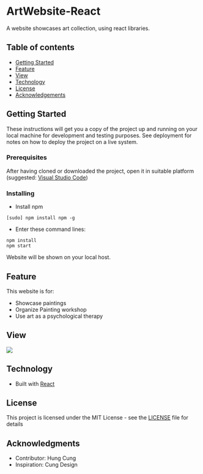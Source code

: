 # ArtWebsite-React
A website showcases art collection, using react libraries.

## Table of contents
* [Getting Started](#getting-started)
* [Feature](#feature)
* [View](#view)
* [Technology](#technology)
* [License](#license)
* [Acknowledgements](#acknowledges)

## Getting Started

These instructions will get you a copy of the project up and running on your local machine for development and testing purposes. See deployment for notes on how to deploy the project on a live system.

### Prerequisites

After having cloned or downloaded the project, open it in suitable platform (suggested: [Visual Studio Code](https://code.visualstudio.com))

### Installing
* Install npm 
```
[sudo] npm install npm -g
```
* Enter these command lines:
```
npm install
npm start
```
Website will be shown on your local host.

## Feature

This website is for:
* Showcase paintings
* Organize Painting workshop
* Use art as a psychological therapy

## View
![](screenshot/webGif.gif)

## Technology

* Built with [React](https://reactjs.org)

## License

This project is licensed under the MIT License - see the [LICENSE](LICENSE) file for details

## Acknowledgments
* Contributor: Hung Cung
* Inspiration: Cung Design

